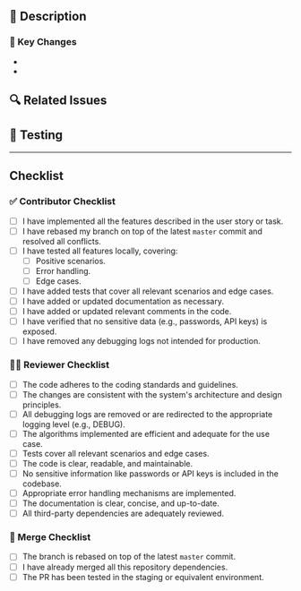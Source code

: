 ## 📝 Description

<!-- Provide a concise summary of the changes. Explain the purpose, approach, and impact of this PR. -->

### 🌟 Key Changes

- <!-- List the main changes introduced by this PR -->
-

## 🔍 Related Issues

<!-- Link to any related Jira issues or other PRs (e.g., Fixes #123). -->

## 🧪 Testing

<!-- Describe how you tested this PR, including local tests and any automated tests added. -->

---

## Checklist

### ✅ Contributor Checklist

- [ ] I have implemented all the features described in the user story or task.
- [ ] I have rebased my branch on top of the latest `master` commit and resolved all conflicts.
- [ ] I have tested all features locally, covering:
  - [ ] Positive scenarios.
  - [ ] Error handling.
  - [ ] Edge cases.
- [ ] I have added tests that cover all relevant scenarios and edge cases.
- [ ] I have added or updated documentation as necessary.
- [ ] I have added or updated relevant comments in the code.
- [ ] I have verified that no sensitive data (e.g., passwords, API keys) is exposed.
- [ ] I have removed any debugging logs not intended for production.

### 🕵️‍♂️ Reviewer Checklist

- [ ] The code adheres to the coding standards and guidelines.
- [ ] The changes are consistent with the system's architecture and design principles.
- [ ] All debugging logs are removed or are redirected to the appropriate logging level (e.g., DEBUG).
- [ ] The algorithms implemented are efficient and adequate for the use case.
- [ ] Tests cover all relevant scenarios and edge cases.
- [ ] The code is clear, readable, and maintainable.
- [ ] No sensitive information like passwords or API keys is included in the codebase.
- [ ] Appropriate error handling mechanisms are implemented.
- [ ] The documentation is clear, concise, and up-to-date.
- [ ] All third-party dependencies are adequately reviewed.

### 🚦 Merge Checklist

- [ ] The branch is rebased on top of the latest `master` commit.
- [ ] I have already merged all this repository dependencies.
- [ ] The PR has been tested in the staging or equivalent environment.
